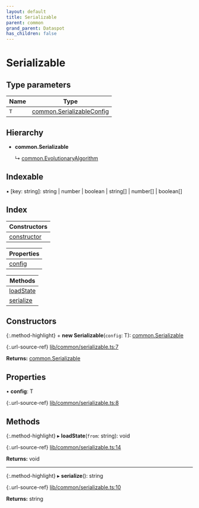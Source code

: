 ```yaml
---
layout: default
title: Serializable
parent: common
grand_parent: Dataspot
has_children: false
---
```


# Serializable

## Type parameters

Name | Type |
------ | ------ |
`T` | [common.SerializableConfig](/docs/classes/common_serializableconfig) |

## Hierarchy

* **common.Serializable**

  ↳ [common.EvolutionaryAlgorithm](/docs/classes/common_evolutionaryalgorithm)

## Indexable

▪ [key: string]: string \| number \| boolean \| string[] \| number[] \| boolean[]

## Index

| Constructors |
|-----------|
| [constructor](#constructor) |

| Properties |
|-----------|
| [config](#config) |

| Methods |
|-----------|
| [loadState](#loadstate) |
| [serialize](#serialize) |

## Constructors

{:.method-highlight}
\+ **new Serializable**(`config`: T): [common.Serializable](/docs/classes/common_serializable)

{:.url-source-ref}
[lib/common/serializable.ts:7](https://github.com/ascentcore/dataspot/blob/b02167c/lib/common/serializable.ts#L7)

**Returns:** [common.Serializable](/docs/classes/common_serializable)

## Properties

•  **config**: T

{:.url-source-ref}
[lib/common/serializable.ts:8](https://github.com/ascentcore/dataspot/blob/b02167c/lib/common/serializable.ts#L8)

## Methods

{:.method-highlight}
▸ **loadState**(`from`: string): void

{:.url-source-ref}
[lib/common/serializable.ts:14](https://github.com/ascentcore/dataspot/blob/b02167c/lib/common/serializable.ts#L14)

**Returns:** void

___

{:.method-highlight}
▸ **serialize**(): string

{:.url-source-ref}
[lib/common/serializable.ts:10](https://github.com/ascentcore/dataspot/blob/b02167c/lib/common/serializable.ts#L10)

**Returns:** string
